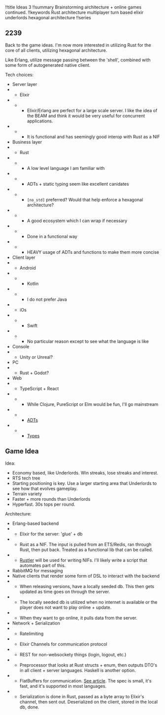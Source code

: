 !!title Ideas 3
!!summary Brainstorming architecture + online games continued.
!!keywords Rust architecture multiplayer turn based elixir underlords hexagonal architecture
!!series

## 2239

Back to the game ideas. I'm now more interested in utilizing Rust for the core of all clients, utilizing hexagonal architecture.

Like Erlang, utilize message passing between the 'shell', combined with some form of autogenerated native client. 


Tech choices:
* Server layer 
* * Elixir
* * * Elixir/Erlang are perfect for a large scale server. I like the idea of the BEAM and think it would be very useful for concurrent applications. 
* * * It is functional and has seemingly good interop with Rust as a NIF
* Business layer
* * Rust
* * * A low level language I am familiar with
* * * ADTs + static typing seem like excellent canidates
* * * `[no_std]` preferred? Would that help enforce a hexagonal architecture?
* * * A good ecosystem which I can wrap if necessary
* * * Done in a functional way
* * * HEAVY usage of ADTs and functions to make them more concise
* Client layer
* * Android
* * * Kotlin
* * * I do not prefer Java
* * iOs
* * * Swift
* * * No particular reason except to see what the language is like
* Console
* * Unity or Unreal? 
* PC
* * Rust + Godot?
* Web
* * TypeScript + React
* * * While Clojure, PureScript or Elm would be fun, I'll go mainstream
* * * [ADTs](https://www.javiercasas.com/articles/typescript-adts)
* * * [Types](https://blog.logrocket.com/pattern-matching-and-type-safety-in-typescript-1da1231a2e34/)


## Game Idea
Idea:
* Economy based, like Underlords. Win streaks, lose streaks and interest.
* RTS tech tree
* Starting positioning is key. Use a larger starting area that Underlords to see how that evolves gameplay.
* Terrain variety
* Faster + more rounds than Underlords
* Hyperfast. 30s tops per round.

Architecture:
* Erlang-based backend
* * Elixir for the server: 'glue' + db
* * Rust as a NIF. The input is pulled from an ETS/Redis, ran through Rust, then put back. Treated as a functional lib that can be called.
* * [Rustler](https://github.com/rusterlium/rustler) will be used for writing NIFs. I'll likely write a script that automates part of this.
* RabbitMQ for messaging
* Native clients that render some form of DSL to interact with the backend
* * When releasing versions, have a locally seeded db. This then gets updated as time goes on through the server.
* * The locally seeded db is utilized when no internet is available or the player does not want to play online + update. 
* * When they want to go online, it pulls data from the server. 
* Network + Serialization
* * Ratelimiting
* * Elixir Channels for communication protocol
* * REST for non-websockety things (login, logout, etc.)
* * Preprocessor that looks at Rust structs + enum, then outputs DTO's in all client + server languages. Haskell is another option.
* * FlatBuffers for communication. [See article](https://google.github.io/flatbuffers/). The spec is small, it's fast, and it's supported in most languages. 
* * Serialization is done in Rust, passed as a byte array to Elixir's channel, then sent out. Deserialized on the client, stored in the local db, done.